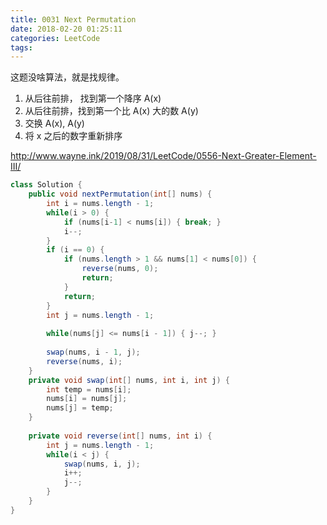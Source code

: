 ```yaml
---
title: 0031 Next Permutation
date: 2018-02-20 01:25:11
categories: LeetCode
tags:
---
```


这题没啥算法，就是找规律。

1. 从后往前排， 找到第一个降序 A(x)
2. 从后往前排，找到第一个比 A(x) 大的数 A(y)
3. 交换 A(x), A(y)
4. 将 x 之后的数字重新排序

http://www.wayne.ink/2019/08/31/LeetCode/0556-Next-Greater-Element-III/

```java
class Solution {
    public void nextPermutation(int[] nums) {
        int i = nums.length - 1;
        while(i > 0) {
            if (nums[i-1] < nums[i]) { break; }
            i--;
        }
        if (i == 0) {
            if (nums.length > 1 && nums[1] < nums[0]) {
                reverse(nums, 0);
                return;
            }
            return;
        }
        int j = nums.length - 1;
        
        while(nums[j] <= nums[i - 1]) { j--; }
        
        swap(nums, i - 1, j);
        reverse(nums, i);
    }
    private void swap(int[] nums, int i, int j) {
        int temp = nums[i];
        nums[i] = nums[j];
        nums[j] = temp;
    }
    
    private void reverse(int[] nums, int i) {
        int j = nums.length - 1;
        while(i < j) {
            swap(nums, i, j);
            i++;
            j--;
        }
    }
}
```



